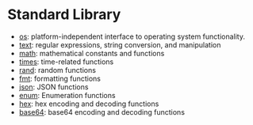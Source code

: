 # Standard Library

- [os](https://github.com/d5/tengo/blob/master/docs/stdlib-os.md):
  platform-independent interface to operating system functionality.
- [text](https://github.com/d5/tengo/blob/master/docs/stdlib-text.md): regular
  expressions, string conversion, and manipulation
- [math](https://github.com/d5/tengo/blob/master/docs/stdlib-math.md):
  mathematical constants and functions
- [times](https://github.com/d5/tengo/blob/master/docs/stdlib-times.md):
  time-related functions
- [rand](https://github.com/d5/tengo/blob/master/docs/stdlib-rand.md):
  random functions
- [fmt](https://github.com/d5/tengo/blob/master/docs/stdlib-fmt.md):
  formatting functions
- [json](https://github.com/d5/tengo/blob/master/docs/stdlib-json.md): JSON
  functions
- [enum](https://github.com/d5/tengo/blob/master/docs/stdlib-enum.md):
  Enumeration functions
- [hex](https://github.com/d5/tengo/blob/master/docs/stdlib-hex.md): hex
  encoding and decoding functions
- [base64](https://github.com/d5/tengo/blob/master/docs/stdlib-base64.md):
  base64 encoding and decoding functions

